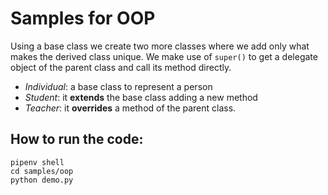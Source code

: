 # Samples for OOP

Using a base class we create two more classes where we add only what makes the derived class unique. We make use of `super()` to get a delegate object of the parent class and call its method directly.

* _Individual_: a base class to represent a person
* _Student_: it **extends** the base class adding a new method
* _Teacher_: it **overrides** a method of the parent class.

## How to run the code:
```
pipenv shell
cd samples/oop
python demo.py
```
